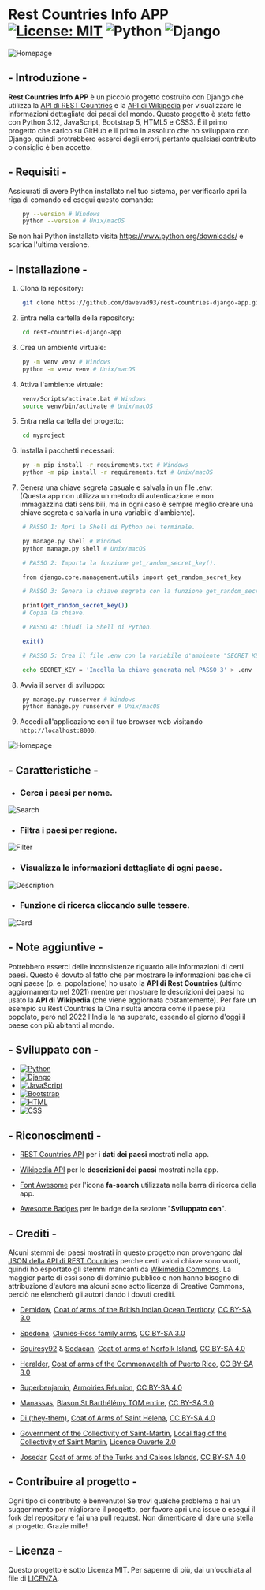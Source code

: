 # Rest Countries Info APP [![License: MIT](https://img.shields.io/badge/License-MIT-green.svg)](https://opensource.org/licenses/MIT) ![Python](https://img.shields.io/badge/python-3.12-blue.svg) ![Django](https://img.shields.io/badge/django-5.0.3-darkgreen.svg)

![Homepage](screenshots//countries.JPG)

## - Introduzione -

**Rest Countries Info APP** è un piccolo progetto costruito con Django che utilizza la [API di REST Countries](https://restcountries.com/) e la [API di Wikipedia](https://www.mediawiki.org/wiki/API:Main_page) per visualizzare le informazioni dettagliate dei paesi del mondo. Questo progetto è stato fatto con Python 3.12, JavaScript, Bootstrap 5, HTML5 e CSS3. È il primo progetto che carico su GitHub e il primo in assoluto che ho sviluppato con Django, quindi protrebbero esserci degli errori, pertanto qualsiasi contributo o consiglio è ben accetto.

## - Requisiti -

Assicurati di avere Python installato nel tuo sistema, per verificarlo apri la riga di comando ed esegui questo comando:

```bash
    py --version # Windows
    python --version # Unix/macOS
```

Se non hai Python installato visita https://www.python.org/downloads/ e scarica l'ultima versione.

## - Installazione -

1. Clona la repository:

```bash
    git clone https://github.com/davevad93/rest-countries-django-app.git
```

2. Entra nella cartella della repository:

```bash
    cd rest-countries-django-app
```
3. Crea un ambiente virtuale:

```bash
    py -m venv venv # Windows
    python -m venv venv # Unix/macOS
```

4. Attiva l'ambiente virtuale:

```bash
    venv/Scripts/activate.bat # Windows
    source venv/bin/activate # Unix/macOS
```

5. Entra nella cartella del progetto:

```bash
    cd myproject
```

6. Installa i pacchetti necessari:

```bash
    py -m pip install -r requirements.txt # Windows
    python -m pip install -r requirements.txt # Unix/macOS
```

7. Genera una chiave segreta casuale e salvala in un file .env: <br/>
 (Questa app non utilizza un metodo di autenticazione e non immagazzina dati sensibili, ma in ogni caso è sempre meglio creare una chiave segreta e salvarla in una variabile d'ambiente).

```bash
    # PASSO 1: Apri la Shell di Python nel terminale.

    py manage.py shell # Windows
    python manage.py shell # Unix/macOS
```

```bash
    # PASSO 2: Importa la funzione get_random_secret_key().

    from django.core.management.utils import get_random_secret_key
```

```bash
    # PASSO 3: Genera la chiave segreta con la funzione get_random_secret_key().

    print(get_random_secret_key())
    # Copia la chiave.
```

```bash
    # PASSO 4: Chiudi la Shell di Python.

    exit()
```

```bash
    # PASSO 5: Crea il file .env con la variabile d'ambiente "SECRET KEY" e copia la chiave generata nel PASSO 3. 

    echo SECRET_KEY = 'Incolla la chiave generata nel PASSO 3' > .env
```

8. Avvia il server di sviluppo:

```bash
    py manage.py runserver # Windows
    python manage.py runserver # Unix/macOS
```

9. Accedi all'applicazione con il tuo browser web visitando `http://localhost:8000`.

![Homepage](screenshots//homepage.JPG)

## - Caratteristiche -

- ### Cerca i paesi per nome.

![Search](screenshots//search.gif)

- ### Filtra i paesi per regione.

![Filter](screenshots//filter.gif)

- ### Visualizza le informazioni dettagliate di ogni paese.

![Description](screenshots//description.gif)

- ### Funzione di ricerca cliccando sulle tessere.

![Card](/screenshots//card.gif)

## - Note aggiuntive -

Potrebbero esserci delle inconsistenze riguardo alle informazioni di certi paesi. Questo è dovuto al fatto che per mostrare le informazioni basiche di ogni paese (p. e. popolazione) ho usato la **API di Rest Countries** (ultimo aggiornamento nel 2021) mentre per mostrare le descrizioni dei paesi ho usato la **API di Wikipedia** (che viene aggiornata costantemente). Per fare un esempio su Rest Countries la Cina risulta ancora come il paese più popolato, peró nel 2022 l'India la ha superato, essendo al giorno d'oggi il paese con più abitanti al mondo.

## - Sviluppato con -

- [![Python](https://img.shields.io/badge/Python-14354C?style=for-the-badge&logo=python&logoColor=white)](https://www.python.org)
- [![Django](https://img.shields.io/badge/Django-092E20?style=for-the-badge&logo=django&logoColor=white)](https://www.djangoproject.com) 
- [![JavaScript](https://img.shields.io/badge/JavaScript-F7DF1E?style=for-the-badge&logo=javascript&logoColor=black)](https://www.javascript.com) 
- [![Bootstrap](https://img.shields.io/badge/Bootstrap-563D7C?style=for-the-badge&logo=bootstrap&logoColor=white)](https://getbootstrap.com) 
- [![HTML](https://img.shields.io/badge/HTML5-E34F26?style=for-the-badge&logo=html5&logoColor=white)](https://html.com) 
- [![CSS](https://img.shields.io/badge/CSS3-1572B6?style=for-the-badge&logo=css3&logoColor=white)](https://css3.com) 

## - Riconoscimenti -

- [REST Countries API](https://restcountries.com/) per i **dati dei paesi** mostrati nella app.

- [Wikipedia API](https://www.mediawiki.org/wiki/) per le **descrizioni dei paesi** mostrati nella app.

- [Font Awesome](https://fontawesome.com/) per l'icona **fa-search** utilizzata nella barra di ricerca della app.

- [Awesome Badges](https://github.com/Envoy-VC/awesome-badges) per le badge della sezione "**Sviluppato con**".

## - Crediti -

Alcuni stemmi dei paesi mostrati in questo progetto non provengono dal [JSON della API di REST Countries](https://restcountries.com/v3.1/all) perche certi valori chiave sono vuoti, quindi ho esportato gli stemmi mancanti da [Wikimedia Commons](https://commons.wikimedia.org/wiki/Main_Page). La maggior parte di essi sono di dominio pubblico e non hanno bisogno di attribuzione d'autore ma alcuni sono sotto licenza di Creative Commons, perciò ne elencherò gli autori dando i dovuti crediti.

- [Demidow](https://commons.wikimedia.org/wiki/User:Demidow), [Coat of arms of the British Indian Ocean Territory](https://commons.wikimedia.org/wiki/File:Coat_of_arms_of_the_British_Indian_Ocean_Territory.svg), [CC BY-SA 3.0](https://creativecommons.org/licenses/by-sa/3.0/legalcode)

- [Spedona](https://commons.wikimedia.org/wiki/User:Spedona), [Clunies-Ross family arms](https://commons.wikimedia.org/wiki/File:Clunies-Ross_family_arms.svg), [CC BY-SA 3.0](https://creativecommons.org/licenses/by-sa/3.0/legalcode)

- [Squiresy92](https://commons.wikimedia.org/wiki/User:Squiresy92) & [Sodacan](https://commons.wikimedia.org/wiki/User:Sodacan), [Coat of arms of Norfolk Island](https://commons.wikimedia.org/wiki/File:Coat_of_arms_of_Norfolk_Island.svg), [CC BY-SA 4.0](https://creativecommons.org/licenses/by-sa/4.0/legalcode)

- [Heralder](https://commons.wikimedia.org/wiki/User:Heralder), [Coat of arms of the Commonwealth of Puerto Rico](https://commons.wikimedia.org/wiki/File:Coat_of_arms_of_the_Commonwealth_of_Puerto_Rico.svg), [CC BY-SA 3.0](https://creativecommons.org/licenses/by-sa/3.0/legalcode)

- [Superbenjamin](https://commons.wikimedia.org/wiki/User:Superbenjamin), [Armoiries Réunion](https://commons.wikimedia.org/wiki/File:Armoiries_R%C3%A9union.svg), [CC BY-SA 4.0](https://creativecommons.org/licenses/by-sa/4.0/legalcode)

- [Manassas](https://commons.wikimedia.org/wiki/User_talk:Manassas~commonswiki), [Blason St Barthélémy TOM entire](https://commons.wikimedia.org/wiki/File:Blason_St_Barth%C3%A9l%C3%A9my_TOM_entire.svg), [CC BY-SA 3.0](https://creativecommons.org/licenses/by-sa/3.0/legalcode)

- [Di (they-them)](https://commons.wikimedia.org/wiki/User:Di_(they-them)), [Coat of Arms of Saint Helena](https://commons.wikimedia.org/wiki/File:Coat_of_Arms_of_Saint_Helena.svg), [CC BY-SA 4.0](https://creativecommons.org/licenses/by-sa/4.0/legalcode)

- [Government of the Collectivity of Saint-Martin](https://www.com-saint-martin.fr), [Local flag of the Collectivity of Saint Martin](https://commons.wikimedia.org/wiki/File:Local_flag_of_the_Collectivity_of_Saint_Martin.svg), [Licence Ouverte 2.0](https://www.etalab.gouv.fr/wp-content/uploads/2018/11/open-licence.pdf)

- [Josedar](https://commons.wikimedia.org/wiki/User:Josedar), [Coat of arms of the Turks and Caicos Islands](https://commons.wikimedia.org/wiki/File:Coat_of_arms_of_the_Turks_and_Caicos_Islands.svg), [CC BY-SA 4.0](https://creativecommons.org/licenses/by-sa/4.0/legalcode)

## - Contribuire al progetto -

Ogni tipo di contributo è benvenuto! Se trovi qualche problema o hai un suggerimento per migliorare il progetto, per favore apri una issue o esegui il fork del repository e fai una pull request. Non dimenticare di dare una stella al progetto. Grazie mille! 

## - Licenza -

Questo progetto è sotto Licenza MIT. Per saperne di più, dai un'occhiata al file di [LICENZA](LICENSE).
